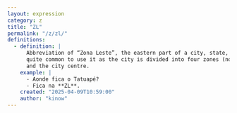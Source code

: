 ```yaml
---
layout: expression
category: z
title: "ZL"
permalink: "/z/zl/"
definitions:
  - definition: |
      Abbreviation of “Zona Leste”, the eastern part of a city, state, country. In São Paulo it's
      quite common to use it as the city is divided into four zones (northern, southern, eastern, western)
      and the city centre.
    example: |
      - Aonde fica o Tatuapé?
      - Fica na **ZL**.
    created: "2025-04-09T10:59:00"
    author: "kinow"
---
```

